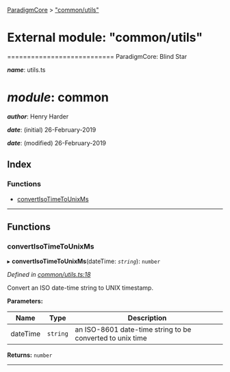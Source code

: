 [ParadigmCore](../README.md) > ["common/utils"](../modules/_common_utils_.md)

# External module: "common/utils"

\=========================== ParadigmCore: Blind Star

*__name__*: utils.ts

*__module__*: common
======

*__author__*: Henry Harder

*__date__*: (initial) 26-February-2019

*__date__*: (modified) 26-February-2019

## Index

### Functions

* [convertIsoTimeToUnixMs](_common_utils_.md#convertisotimetounixms)

---

## Functions

<a id="convertisotimetounixms"></a>

###  convertIsoTimeToUnixMs

▸ **convertIsoTimeToUnixMs**(dateTime: *`string`*): `number`

*Defined in [common/utils.ts:18](https://github.com/paradigmfoundation/paradigmcore/blob/5e7a947/src/common/utils.ts#L18)*

Convert an ISO date-time string to UNIX timestamp.

**Parameters:**

| Name | Type | Description |
| ------ | ------ | ------ |
| dateTime | `string` |  an ISO-8601 date-time string to be converted to unix time |

**Returns:** `number`

___

